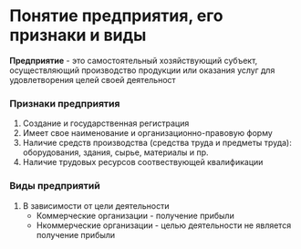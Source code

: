 # Понятие предприятия, его признаки и виды

**Предприятие** - это самостоятельный хозяйствующий субъект, осуществляющий производство продукции или оказания услуг для удовлетворения целей своей деятельност

### Признаки предприятия
1. Cоздание и государственная регистрация 
2. Имеет свое наименование и организационно-правовую форму
3. Наличие средств производства (средства труда и предметы труда): оборудования, здания, сырье, материалы и пр.
4. Наличие трудовых ресурсов соотвествующей квалификации

### Виды предприятий
1. В зависимости от цели деятельности
	- Коммерческие организации - получение прибыли
	- Нкоммерческие организации - целью деятельности не является получение прибыли